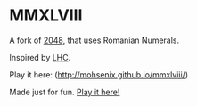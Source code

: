 # MMXLVIII
A fork of [2048](http://gabrielecirulli.github.io/2048/), that uses Romanian Numerals.

Inspired  by [LHC](http://milrivel.github.io/LHC/).

Play it here: (http://mohsenix.github.io/mmxlviii/)

Made just for fun. [Play it here!](http://gabrielecirulli.github.io/2048/)
